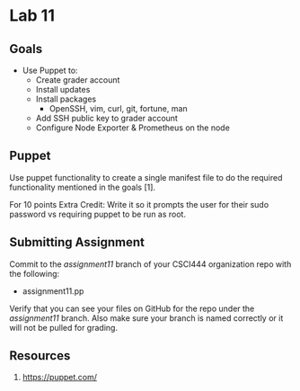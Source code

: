 # Lab 11

## Goals

* Use Puppet to:
    * Create grader account
    * Install updates
    * Install packages
        * OpenSSH, vim, curl, git, fortune, man
    * Add SSH public key to grader account
    * Configure Node Exporter & Prometheus on the node

## Puppet

Use puppet functionality to create a single manifest file to do the required functionality mentioned in the goals [1]. 

For 10 points Extra Credit: Write it so it prompts the user for their sudo password vs requiring puppet to be run as root. 

## Submitting Assignment

Commit to the *assignment11* branch of your CSCI444 organization repo with the following:

* assignment11.pp

Verify that you can see your files on GitHub for the repo under the *assignment11* branch. Also make sure your branch is named correctly or it will not be pulled for grading.  


## Resources

1. https://puppet.com/